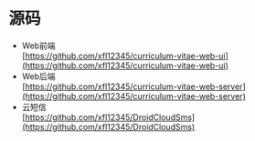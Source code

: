 # 源码  

+ Web前端  
  [https://github.com/xfl12345/curriculum-vitae-web-ui](https://github.com/xfl12345/curriculum-vitae-web-ui)  
+ Web后端  
  [https://github.com/xfl12345/curriculum-vitae-web-server](https://github.com/xfl12345/curriculum-vitae-web-server)  
+ 云短信  
  [https://github.com/xfl12345/DroidCloudSms](https://github.com/xfl12345/DroidCloudSms)  
